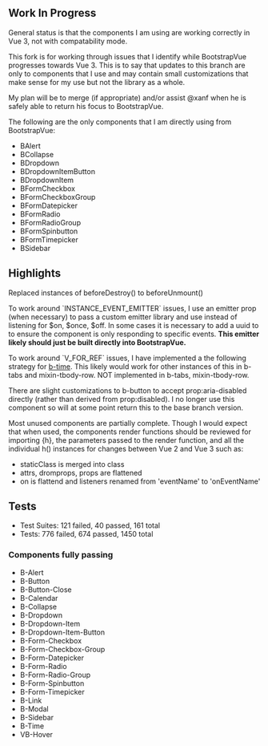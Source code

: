 <h2>Work In Progress</h2>
<p>General status is that the components I am using are working correctly in Vue 3, not with compatability mode.
<p>
  This fork is for working through issues that I identify while BootstrapVue progresses towards Vue 3. This is to say that updates to this branch are only to components that I use and may contain small customizations that make sense for my use but not the library as a whole.
</p>

<p>My plan will be to merge (if appropriate) and/or assist @xanf when he is safely able to return his focus to BootstrapVue.</p> 

<p>The following are the only components that I am directly using from BootstrapVue:</p>
<ul>
  <li>BAlert</li>
  <li>BCollapse</li>
  <li>BDropdown</li>
  <li>BDropdownItemButton</li>
  <li>BDropdownItem</li>
  <li>BFormCheckbox</li>
  <li>BFormCheckboxGroup</li>
  <li>BFormDatepicker</li>
  <li>BFormRadio</li>
  <li>BFormRadioGroup</li>
  <li>BFormSpinbutton</li>
  <li>BFormTimepicker</li>
  <li>BSidebar</li>
</ul>

<h2>Highlights</h2>

<p>Replaced instances of beforeDestroy() to beforeUnmount()</p>

<p>To work around `INSTANCE_EVENT_EMITTER` issues, I use an emitter prop (when necessary) to pass a custom emitter library and use instead of listening for $on, $once, $off. In some cases it is necessary to add a uuid to to ensure the component is only responding to specific events. <b>This emitter likely should just be built directly into BootstrapVue.</b></p>

<p>To work around `V_FOR_REF` issues, I have implemented a the following strategy for <a href="https://docs.w3cub.com/vue~3/guide/migration/array-refs">b-time</a>. This likely would work for other instances of this in b-tabs and mixin-tbody-row. NOT implemented in b-tabs, mixin-tbody-row.</p>

<p>There are slight customizations to b-button to accept prop:aria-disabled directly (rather than derived from prop:disabled). I no longer use this component so will at some point return this to the base branch version.</p>

<p>Most unused components are partially complete. Though I would expect that when used, the components render functions should be reviewed for importing {h}, the parameters passed to the render function, and all the individual h() instances for changes between Vue 2 and Vue 3 such as:

<ul>
 <li>staticClass is merged into class</li>
 <li>attrs, dromprops, props are flattened</li>
 <li>on is flattend and listeners renamed from 'eventName' to 'onEventName'</li>
</ul>

<h2>Tests</h2>
<ul>
  <li>Test Suites: 121 failed, 40 passed, 161 total</li>
  <li>Tests:       776 failed, 674 passed, 1450 total</li>
</ul>

<h3>Components fully passing</h3>
<ul>
  <li>B-Alert</li>
  <li>B-Button</li>
  <li>B-Button-Close</li>
  <li>B-Calendar</li>
  <li>B-Collapse</li>  
  <li>B-Dropdown</li>
  <li>B-Dropdown-Item</li>
  <li>B-Dropdown-Item-Button</li>
  <li>B-Form-Checkbox</li>
  <li>B-Form-Checkbox-Group</li>
  <li>B-Form-Datepicker</li>
  <li>B-Form-Radio</li>
  <li>B-Form-Radio-Group</li>
  <li>B-Form-Spinbutton</li>
  <li>B-Form-Timepicker</li>
  <li>B-Link</li>
  <li>B-Modal</li>
  <li>B-Sidebar</li>
  <li>B-Time</li>
  <li>VB-Hover</li>
</ul>

